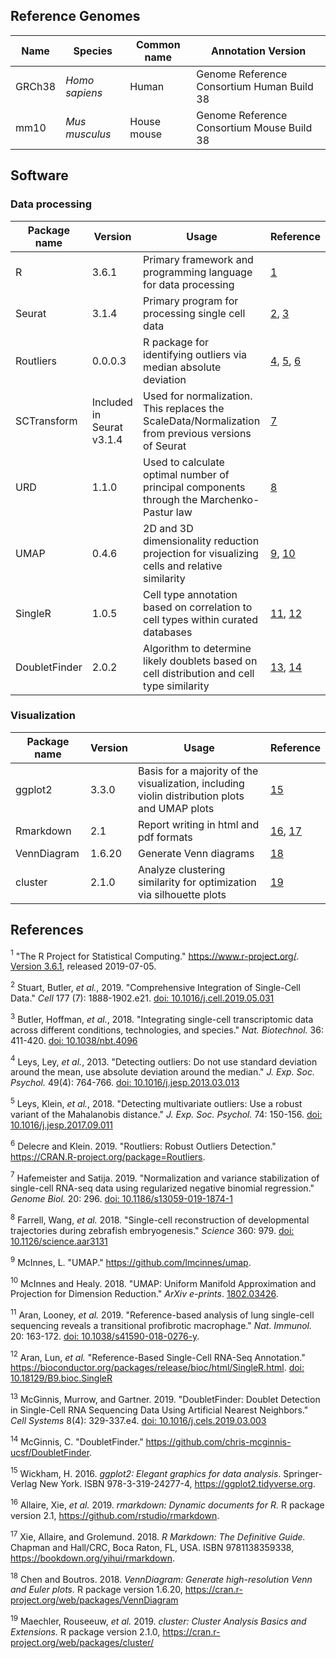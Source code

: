 ## Reference Genomes
|Name|Species|Common name|Annotation Version|
|----|-------|-----------|------------------|
|GRCh38|_Homo sapiens_|Human|Genome Reference Consortium Human Build 38|
|mm10|_Mus musculus_|House mouse|Genome Reference Consortium Mouse Build 38

## Software
### Data processing
|Package name|Version|Usage|Reference|
|------------|-------|-----|-----------|
|R|3.6.1|Primary framework and programming language for data processing|[1](#ref1)|
|Seurat|3.1.4|Primary program for processing single cell data|[2](#ref2), [3](#ref3)|
|Routliers|0.0.0.3|R package for identifying outliers via median absolute deviation|[4](#ref4), [5](#ref5), [6](#ref6)|
|SCTransform|Included in Seurat v3.1.4|Used for normalization. This replaces the ScaleData/Normalization from previous versions of Seurat|[7](#ref7)|
|URD|1.1.0|Used to calculate optimal number of principal components through the Marchenko-Pastur law|[8](#ref8)|
|UMAP|0.4.6|2D and 3D dimensionality reduction projection for visualizing cells and relative similarity|[9](#ref9), [10](#ref10)|
|SingleR|1.0.5|Cell type annotation based on correlation to cell types within curated databases|[11](#ref11), [12](#ref12)|
|DoubletFinder|2.0.2|Algorithm to determine likely doublets based on cell distribution and cell type similarity|[13](#ref13), [14](#ref14)|

### Visualization
|Package name|Version|Usage|Reference|
|------------|-------|-----|-----------|
|ggplot2|3.3.0|Basis for a majority of the visualization, including violin distribution plots and UMAP plots|[15](#ref15)|
|Rmarkdown|2.1|Report writing in html and pdf formats|[16](#ref16), [17](#ref17)|
|VennDiagram|1.6.20|Generate Venn diagrams|[18](#ref18)|
|cluster|2.1.0|Analyze clustering similarity for optimization via silhouette plots|[19](#ref19)|

## References

<a name=ref1><sup>1</sup></a> "The R Project for Statistical Computing." https://www.r-project.org/. [Version 3.6.1](https://cran.r-project.org/src/base/R-3/R-3.6.1.tar.gz), released 2019-07-05.

<a name=ref2><sup>2</sup></a> Stuart, Butler, _et al._, 2019. "Comprehensive Integration of Single-Cell Data." _Cell_ 177 (7): 1888-1902.e21. [doi: 10.1016/j.cell.2019.05.031](https://doi.org/10.1016/j.cell.2019.05.031)

<a name=ref3><sup>3</sup></a> Butler, Hoffman, _et al._, 2018. "Integrating single-cell transcriptomic data across different conditions, technologies, and species." _Nat. Biotechnol._ 36: 411-420. [doi: 10.1038/nbt.4096](https://doi.org/10.1038/nbt.4096)

<a name=ref4><sup>4</sup></a> Leys, Ley, _et al._, 2013. "Detecting outliers: Do not use standard deviation around the mean, use absolute deviation around the median." _J. Exp. Soc. Psychol._ 49(4): 764-766. [doi: 10.1016/j.jesp.2013.03.013](https://doi.org/10.1016/j.jesp.2013.03.013)

<a name=ref5><sup>5</sup></a> Leys, Klein, _et al._, 2018. "Detecting multivariate outliers: Use a robust variant of the Mahalanobis distance." _J. Exp. Soc. Psychol._ 74: 150-156. [doi: 10.1016/j.jesp.2017.09.011](https://doi.org/10.1016/j.jesp.2017.09.011)

<a name=ref6><sup>6</sup></a> Delecre and Klein. 2019. "Routliers: Robust Outliers Detection." https://CRAN.R-project.org/package=Routliers.

<a name=ref7><sup>7</sup></a> Hafemeister and Satija. 2019. "Normalization and variance stabilization of single-cell RNA-seq data using regularized negative binomial regression." _Genome Biol._ 20: 296. [doi: 10.1186/s13059-019-1874-1](https://doi.org/10.1186/s13059-019-1874-1)

<a name=ref8><sup>8</sup></a> Farrell, Wang, _et al._ 2018. "Single-cell reconstruction of developmental trajectories during zebrafish embryogenesis." _Science_ 360: 979. [doi: 10.1126/science.aar3131](https://doi.org/10.1126/science.aar3131)

<a name=ref9><sup>9</sup></a> McInnes, L. "UMAP." https://github.com/lmcinnes/umap.

<a name=ref10><sup>10</sup></a> McInnes and Healy. 2018. "UMAP: Uniform Manifold Approximation and Projection for Dimension Reduction." _ArXiv e-prints_. [1802.03426](https://arxiv.org/pdf/1802.03426.pdf).

<a name=ref11><sup>11</sup></a> Aran, Looney, _et al._ 2019. "Reference-based analysis of lung single-cell sequencing reveals a transitional profibrotic macrophage." _Nat. Immunol._ 20: 163-172. [doi: 10.1038/s41590-018-0276-y](https://doi.org/10.1038/s41590-018-0276-y).

<a name=ref12><sup>12</sup></a> Aran, Lun, _et al._ "Reference-Based Single-Cell RNA-Seq Annotation." https://bioconductor.org/packages/release/bioc/html/SingleR.html. [doi: 10.18129/B9.bioc.SingleR](https://doi.org10.18129/B9.bioc.SingleR)

<a name=ref13><sup>13</sup></a> McGinnis, Murrow, and Gartner. 2019. "DoubletFinder: Doublet Detection in Single-Cell RNA Sequencing Data Using Artificial Nearest Neighbors." _Cell Systems_ 8(4): 329-337.e4. [doi: 10.1016/j.cels.2019.03.003](https://doi.org/10.1016/j.cels.2019.03.003)

<a name=ref14><sup>14</sup></a> McGinnis, C. "DoubletFinder." https://github.com/chris-mcginnis-ucsf/DoubletFinder.

<a name=ref15><sup>15</sup></a> Wickham, H. 2016. _ggplot2: Elegant graphics for data analysis_. Springer-Verlag New York. ISBN 978-3-319-24277-4, https://ggplot2.tidyverse.org. 

<a name=ref16><sup>16</sup></a> Allaire, Xie, _et al._ 2019. _rmarkdown: Dynamic documents for R._ R package version 2.1, https://github.com/rstudio/rmarkdown.

<a name=ref17><sup>17</sup></a> Xie, Allaire, and Grolemund. 2018. _R Markdown: The Definitive Guide._ Chapman and Hall/CRC, Boca Raton, FL, USA. ISBN 9781138359338, https://bookdown.org/yihui/rmarkdown.

<a name=ref18><sup>18</sup></a> Chen and Boutros. 2018. _VennDiagram: Generate high-resolution Venn and Euler plots._ R package version 1.6.20, https://cran.r-project.org/web/packages/VennDiagram

<a name=ref19><sup>19</sup></a> Maechler, Rouseeuw, _et al._ 2019. _cluster: Cluster Analysis Basics and Extensions._ R package version 2.1.0, https://cran.r-project.org/web/packages/cluster/
